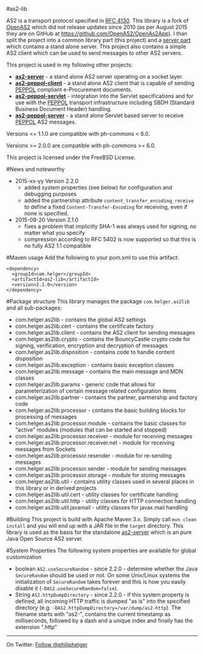 #as2-lib

AS2 is a transport protocol specified in [RFC 4130](http://www.ietf.org/rfc/rfc4130.txt).
This library is a fork of [OpenAS2](http://sourceforge.net/projects/openas2/) which did not 
release updates since 2010 (as per August 2015 they are on GitHub at https://github.com/OpenAS2/OpenAs2App). I than split the project into a common library part (this project)
and a [server part](https://github.com/phax/as2-server) which contains a stand alone server. This project also contains a simple AS2 client which can be used to send messages to other AS2 servers.

This project is used in my following other projects:
  * **[as2-server](https://github.com/phax/as2-server)** - a stand alone AS2 server operating on a socket layer.
  * **[as2-peppol-client](https://github.com/phax/as2-peppol-client)** - a stand alone AS2 client that is capable of sending [PEPPOL](http://www.peppol.eu) compliant e-Procurement documents.
  * **[as2-peppol-servlet](https://github.com/phax/as2-peppol-servlet)** - integration into the Servlet specifications and for use with the [PEPPOL](http://www.peppol.eu) transport infrastructure including SBDH (Standard Business Document Header) handling.
  * **[as2-peppol-server](https://github.com/phax/as2-peppol-server)** - a stand alone Servlet based server to receive [PEPPOL](http://www.peppol.eu) AS2 messages.

Versions <= 1.1.0 are compatible with ph-commons < 6.0.

Versions >= 2.0.0 are compatible with ph-commons >= 6.0.

This project is licensed under the FreeBSD License.

#News and noteworthy

  * 2015-xx-yy Version 2.2.0
    * added system properties (see below) for configuration and debugging purposes
    * added the partnership attribute `content_transfer_encoding_receive` to define a fixed `Content-Transfer-Encoding` for receiving, even if none is specified.
  * 2015-08-20 Version 2.1.0
    * fixes a problem that implicitly SHA-1 was always used for signing, no matter what you specify
    * compression according to RFC 5402 is now supported so that this is no fully AS2 1.1 compatible

#Maven usage
Add the following to your pom.xml to use this artifact:
```
<dependency>
  <groupId>com.helger</groupId>
  <artifactId>as2-lib</artifactId>
  <version>2.1.0</version>
</dependency>
```

#Package structure
This library manages the package `com.helger.as2lib` and all sub-packages:

  * com.helger.as2lib - contains the global AS2 settings
  * com.helger.as2lib.cert - contains the certificate factory
  * com.helger.as2lib.client - contains the AS2 client for sending messages
  * com.helger.as2lib.crypto - contains the BouncyCastle crypto code for signing, verification, encryption and decryption of messages
  * com.helger.as2lib.disposition - contains code to handle content disposition
  * com.helger.as2lib.exception - contains basic exception classes
  * com.helger.as2lib.message - contains the main message and MDN classes
  * com.helger.as2lib.params - generic code that allows for parameterization of certain message related configuration items
  * com.helger.as2lib.partner - contains the partner, partnership and factory code
  * com.helger.as2lib.processor - contains the basic building blocks for processing of messages
  * com.helger.as2lib.processor.module - contains the basic classes for "active" modules (modules that can be started and stopped)
  * com.helger.as2lib.processor.receiver - module for receiving messages
  * com.helger.as2lib.processor.receiver.net - module for receiving messages from Sockets
  * com.helger.as2lib.processor.resender - module for re-sending messages
  * com.helger.as2lib.processor.sender - module for sending messages
  * com.helger.as2lib.processor.storage - module for storing messages
  * com.helger.as2lib.util - contains utility classes used in several places in this library or in derived projects
  * com.helger.as2lib.util.cert - utility classes for certificate handling
  * com.helger.as2lib.util.http - utility classes for HTTP connection handling
  * com.helger.as2lib.util.javamail - utility classes for javax.mail handling

#Building
This project is build with Apache Maven 3.x. Simply call `mvn clean install` and you will end up with a JAR file in the `target` directory. This library is used as the basis for the standalone [as2-server](https://github.com/phax/as2-server) which is an pure Java Open Source AS2 server.

#System Properties
The following system properties are available for global customization

  * boolean `AS2.useSecureRandom` - since 2.2.0 - determine whether the Java `SecureRandom` should be used or not. On some Unix/Linux systems the initialization of `SecureRandom` takes forever and this is how you easily disable it (`-DAS2.useSecureRandom=false`).
  * String `AS2.httpDumpDirectory` - since 2.2.0 - if this system property is defined, all incoming HTTP traffic is dumped "as is" into the specified directory (e.g. `-DAS2.httpDumpDirectory=/var/dump/as2-http`). The filename starts with "as2-", contains the current timestamp as milliseconds, followed by a dash and a unique index and finally has the extension ".http"
 

---

On Twitter: <a href="https://twitter.com/philiphelger">Follow @philiphelger</a>
